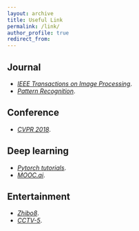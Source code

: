 ```yaml
---
layout: archive
title: Useful Link
permalink: /link/
author_profile: true
redirect_from:
---
```


## Journal

* <a href="http://ieeexplore.ieee.org/xpl/RecentIssue.jsp?punumber=83#opennewwindow" target="_blank">*IEEE Transactions on Image Processing*</a>.
* <a href="https://www.journals.elsevier.com/pattern-recognition" target="_blank">*Pattern Recognition*</a>.

## Conference

* <a href="http://cvpr2018.thecvf.com" target="_blank">*CVPR 2018*</a>.

## Deep learning

* <a href="http://pytorch.org/tutorials/#" target="_blank">*Pytorch tutorials*</a>.
* <a href="http://www.mooc.ai/course/268/lesson/list" target="_blank">*MOOC.ai*</a>.

## Entertainment

* <a href="https://www.zhibo8.cc/" target="_blank">*Zhibo8*</a>.
* <a href="(http://tv.cctv.com/live/cctv5/" target="_blank">*CCTV-5*</a>.

